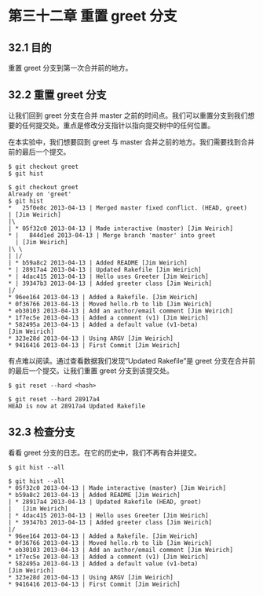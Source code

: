 # 第三十二章 重置 greet 分支

## 32.1 目的

重置 greet 分支到第一次合并前的地方。

## 32.2 重置 greet 分支

让我们回到 greet 分支在合并 master 之前的时间点。我们可以重置分支到我们想要的任何提交处。重点是修改分支指针以指向提交树中的任何位置。

在本实验中，我们想要回到 greet 与 master 合并之前的地方。我们需要找到合并前的最后一个提交。

```
$ git checkout greet
$ git hist
```

```
$ git checkout greet
Already on 'greet'
$ git hist
*   25f0e8c 2013-04-13 | Merged master fixed conflict. (HEAD, greet)
| [Jim Weirich]
|\
| * 05f32c0 2013-04-13 | Made interactive (master) [Jim Weirich]
* |   844d1ed 2013-04-13 | Merge branch 'master' into greet
  | [Jim Weirich]
|\ \
| |/
| * b59a8c2 2013-04-13 | Added README [Jim Weirich]
* | 28917a4 2013-04-13 | Updated Rakefile [Jim Weirich]
* | 4dac415 2013-04-13 | Hello uses Greeter [Jim Weirich]
* | 39347b3 2013-04-13 | Added greeter class [Jim Weirich]
|/
* 96ee164 2013-04-13 | Added a Rakefile. [Jim Weirich]
* 0f36766 2013-04-13 | Moved hello.rb to lib [Jim Weirich]
* eb30103 2013-04-13 | Add an author/email comment [Jim Weirich]
* 1f7ec5e 2013-04-13 | Added a comment (v1) [Jim Weirich]
* 582495a 2013-04-13 | Added a default value (v1-beta)
[Jim Weirich]
* 323e28d 2013-04-13 | Using ARGV [Jim Weirich]
* 9416416 2013-04-13 | First Commit [Jim Weirich]
```

有点难以阅读。通过查看数据我们发现“Updated Rakefile”是 greet 分支在合并前的最后一个提交。让我们重置 greet 分支到该提交处。

```
$ git reset --hard <hash>
```

```
$ git reset --hard 28917a4
HEAD is now at 28917a4 Updated Rakefile
```

## 32.3 检查分支

看看 greet 分支的日志。在它的历史中，我们不再有合并提交。

```
$ git hist --all
```

```
$ git hist --all
* 05f32c0 2013-04-13 | Made interactive (master) [Jim Weirich]
* b59a8c2 2013-04-13 | Added README [Jim Weirich]
| * 28917a4 2013-04-13 | Updated Rakefile (HEAD, greet)
|   [Jim Weirich]
| * 4dac415 2013-04-13 | Hello uses Greeter [Jim Weirich]
| * 39347b3 2013-04-13 | Added greeter class [Jim Weirich]
|/
* 96ee164 2013-04-13 | Added a Rakefile. [Jim Weirich]
* 0f36766 2013-04-13 | Moved hello.rb to lib [Jim Weirich]
* eb30103 2013-04-13 | Add an author/email comment [Jim Weirich]
* 1f7ec5e 2013-04-13 | Added a comment (v1) [Jim Weirich]
* 582495a 2013-04-13 | Added a default value (v1-beta)
[Jim Weirich]
* 323e28d 2013-04-13 | Using ARGV [Jim Weirich]
* 9416416 2013-04-13 | First Commit [Jim Weirich]
```
